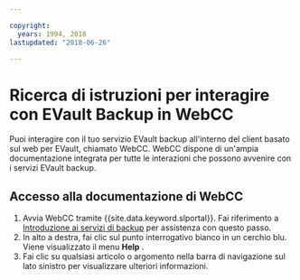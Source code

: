 ```yaml
---

copyright:
  years: 1994, 2018
lastupdated: "2018-06-26"

---
```



# Ricerca di istruzioni per interagire con EVault Backup in WebCC

Puoi interagire con il tuo servizio EVault backup all'interno del client basato sul web per EVault, chiamato WebCC. WebCC dispone di un'ampia documentazione integrata per tutte le interazioni che possono avvenire con i servizi EVault backup.

## Accesso alla documentazione di WebCC

1. Avvia WebCC tramite {{site.data.keyword.slportal}}. Fai riferimento a [Introduzione ai servizi di backup](/docs/infrastructure/Backup/index.html) per assistenza con questo passo.
2. In alto a destra, fai clic sul punto interrogativo bianco in un cerchio blu. Viene visualizzato il menu **Help** .
3. Fai clic su qualsiasi articolo o argomento nella barra di navigazione sul lato sinistro per visualizzare ulteriori informazioni.
